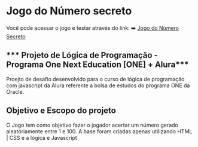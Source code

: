 # Jogo do Número secreto

Você pode acessar o jogo e testar através do link: ➡️ [Jogo do Número Secreto](https://vercel.com/penichezitos-projects/jogo-numero-secreto) 

## *** Projeto de Lógica de Programação - Programa One Next Education [ONE] + Alura***

Proejto de desafio desenvolvido para o curso de lógica de programação com javascript da Alura referente a bolsa de estudos do programa ONE da Oracle. 

## Objetivo e Escopo do projeto  

O Jogo tem como objetivo fazer o jogador acertar um número gerado aleatóriamente entre 1 e 100. A base foram criadas apenas utilizando HTML | CSS e a lógica e Javascript 
